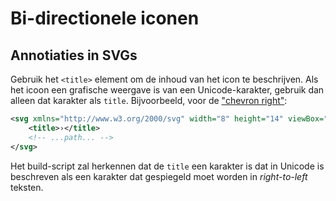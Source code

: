 <!-- @license CC0-1.0 -->

# Bi-directionele iconen

## Annotiaties in SVGs

Gebruik het `<title>` element om de inhoud van het icon te beschrijven. Als het icoon een grafische weergave is van een Unicode-karakter, gebruik dan alleen dat karakter als `title`. Bijvoorbeeld, voor de ["chevron right"](https://www.compart.com/en/unicode/U+203A):

```svg
<svg xmlns="http://www.w3.org/2000/svg" width="8" height="14" viewBox="0 0 8 14">
    <title>›</title>
    <!-- ...path... -->
</svg>
```

Het build-script zal herkennen dat de `title` een karakter is dat in Unicode is beschreven als een karakter dat gespiegeld moet worden in _right-to-left_ teksten.
